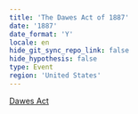 ```yaml
---
title: 'The Dawes Act of 1887'
date: '1887'
date_format: 'Y'
locale: en
hide_git_sync_repo_link: false
hide_hypothesis: false
type: Event
region: 'United States'
---
```



<a class="embedly-card" data-card-controls="0" href="https://en.m.wikipedia.org/wiki/Dawes_Act">Dawes Act</a>
<script async src="//cdn.embedly.com/widgets/platform.js" charset="UTF-8"></script>
